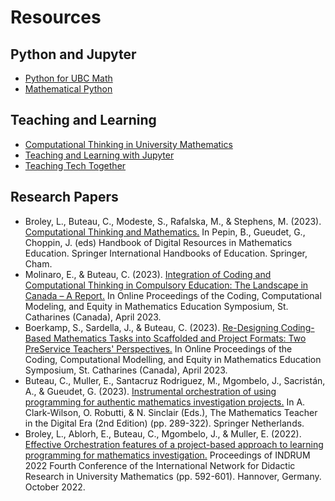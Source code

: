 # Resources

## Python and Jupyter

* [Python for UBC Math](https://ubcmath.github.io/python/)
* [Mathematical Python](https://patrickwalls.github.io/mathematicalpython/)

## Teaching and Learning

* [Computational Thinking in University Mathematics](https://ctuniversitymath.ca)
* [Teaching and Learning with Jupyter](https://jupyter4edu.github.io/jupyter-edu-book/)
* [Teaching Tech Together](https://teachtogether.tech/en/index.html)

## Research Papers

* Broley, L., Buteau, C., Modeste, S., Rafalska, M., & Stephens, M. (2023). [Computational Thinking and Mathematics.](https://link.springer.com/referenceworkentry/10.1007/978-3-030-95060-6_12-1) In Pepin, B., Gueudet, G., Choppin, J. (eds) Handbook of Digital Resources in Mathematics Education. Springer International Handbooks of Education. Springer, Cham.
* Molinaro, E., & Buteau, C. (2023). [Integration of Coding and Computational Thinking in Compulsory Education: The Landscape in Canada – A Report.](https://ctuniversitymath.ca/wp-content/uploads/2024/08/integration-of-coding-and-computational-thinking-in-compulsory-education.-the-landscape-in-canada-a-report-by-emma-molinaro-with-chantal-buteau.pdf) In Online Proceedings of the Coding, Computational Modeling, and Equity in Mathematics Education Symposium, St. Catharines (Canada), April 2023.
* Boerkamp, S., Sardella, J., & Buteau, C. (2023). [Re-Designing Coding-Based Mathematics Tasks into Scaffolded and Project Formats: Two PreService Teachers' Perspectives.](https://ctuniversitymath.ca/wp-content/uploads/2024/08/re-designing-coding-based-mathematics-tasks-into-scaffolded-and-project-formats.-two-pre-service-teachers-perspectives-by-samantha-boerkamp-jessica-sardella-with-chantal-buteau.pdf) In Online Proceedings of the Coding, Computational Modelling, and Equity in Mathematics Education Symposium, St. Catharines (Canada), April 2023.
* Buteau, C., Muller, E., Santacruz Rodriguez, M., Mgombelo, J., Sacristán, A., & Gueudet, G. (2023). [Instrumental orchestration of using programming for authentic mathematics investigation projects.](https://link.springer.com/chapter/10.1007/978-3-031-05254-5_11) In A. Clark-Wilson, O. Robutti, & N. Sinclair (Eds.), The Mathematics Teacher in the Digital Era (2nd Edition) (pp. 289-322). Springer Netherlands.
* Broley, L., Ablorh, E., Buteau, C., Mgombelo, J., & Muller, E. (2022). [Effective Orchestration features of a project-based approach to learning programming for mathematics investigation.](https://ctuniversitymath.ca/wp-content/uploads/2023/06/effective-orchestration-features-of-a-project-based-approach-to-learning-programming-for-mathematics-investigation.pdf) Proceedings of INDRUM 2022 Fourth Conference of the International Network for Didactic Research in University Mathematics (pp. 592-601). Hannover, Germany. October 2022.
